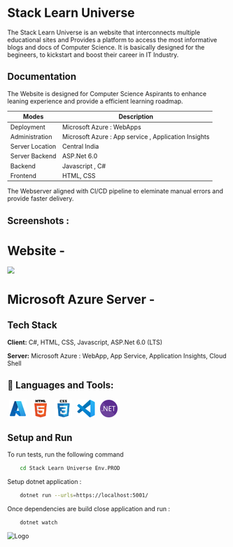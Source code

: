 
# Stack Learn Universe

The Stack Learn Universe is an website that interconnects multiple educational sites and
Provides a platform to access the most informative blogs and docs of Computer Science. It is basically designed for the begineers, to kickstart and boost their career
in IT Industry.



## Documentation
The Website is designed for Computer Science Aspirants to enhance leaning experience and provide a efficient learning roadmap.


| Modes         | Description                                                         |
| ----------------- | ------------------------------------------------------------------ |
|Deployment | Microsoft Azure : WebApps|
|Administration | Microsoft Azure : App service , Application Insights |
|Server Location|Central India|
| Server Backend | ASP.Net 6.0 |
| Backend | Javascript , C# |
|Frontend|HTML, CSS|

The Webserver aligned with CI/CD pipeline to eleminate manual errors and provide faster delivery.




## Screenshots :
# Website -

<img src = "Stack-Learn-Universe-Env.PROD/Images/WebImage.png">

# Microsoft Azure Server -


## Tech Stack

**Client:** C#, HTML, CSS, Javascript, ASP.Net 6.0 (LTS)

**Server:** Microsoft Azure : WebApp, App Service, Application Insights, Cloud Shell 


## 🧰 Languages and Tools:
<p align="left" >
<img src="https://raw.githubusercontent.com/github/explore/80688e429a7d4ef2fca1e82350fe8e3517d3494d/topics/azure/azure.png" alt="VS Code" height="40" style="vertical-align:top; margin:4px">
<img src="https://raw.githubusercontent.com/github/explore/80688e429a7d4ef2fca1e82350fe8e3517d3494d/topics/html/html.png" alt="Python" height="40" style="vertical-align:top; margin:4px">
<img src="https://raw.githubusercontent.com/github/explore/80688e429a7d4ef2fca1e82350fe8e3517d3494d/topics/css/css.png" alt="Javascript" height="40" style="vertical-align:top; margin:4px">
<img src="https://raw.githubusercontent.com/github/explore/80688e429a7d4ef2fca1e82350fe8e3517d3494d/topics/visual-studio-code/visual-studio-code.png" alt="VS Code" height="40" style="vertical-align:top; margin:4px">
<img src="https://raw.githubusercontent.com/github/explore/80688e429a7d4ef2fca1e82350fe8e3517d3494d/topics/dotnet/dotnet.png" alt="dotnet" height="40" style="vertical-align:top; margin:4px">


## Setup and Run

To run tests, run the following command

```bash
    cd Stack Learn Universe Env.PROD
```
Setup dotnet application : 
```bash
    dotnet run --urls=https://localhost:5001/
```
Once dependencies are build close application and run :

```bash
    dotnet watch
```

![Logo](https://logos-world.net/wp-content/uploads/2021/05/Azure-New-Logo.png)

